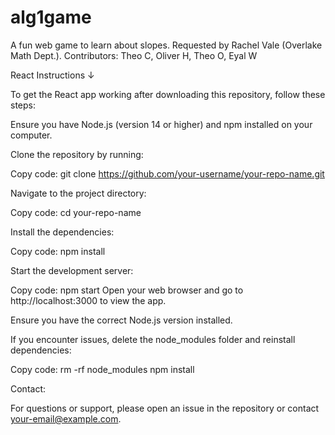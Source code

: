 # alg1game
A fun web game to learn about slopes. Requested by Rachel Vale (Overlake Math Dept.). Contributors: Theo C, Oliver H, Theo O, Eyal W

React Instructions ↓

To get the React app working after downloading this repository, follow these steps:

Ensure you have Node.js (version 14 or higher) and npm installed on your computer.

Clone the repository by running:

Copy code: git clone https://github.com/your-username/your-repo-name.git

Navigate to the project directory:

Copy code: cd your-repo-name

Install the dependencies:

Copy code: npm install

Start the development server:

Copy code: npm start
Open your web browser and go to http://localhost:3000 to view the app.

Ensure you have the correct Node.js version installed.

If you encounter issues, delete the node_modules folder and reinstall dependencies:

Copy code: 
rm -rf node_modules
npm install

Contact:

For questions or support, please open an issue in the repository or contact your-email@example.com.
